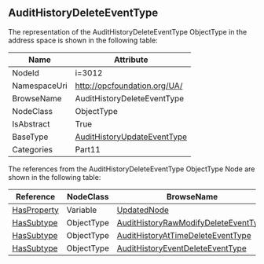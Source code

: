 <!-- objecttype -->
## AuditHistoryDeleteEventType
  
<!-- end of text -->
The representation of the AuditHistoryDeleteEventType ObjectType in the address space is shown in the following table:  

|Name|Attribute|
|---|---|
|NodeId|i=3012|
|NamespaceUri|http://opcfoundation.org/UA/|
|BrowseName|AuditHistoryDeleteEventType|
|NodeClass|ObjectType|
|IsAbstract|True|
|BaseType|[AuditHistoryUpdateEventType](../../../Part5/ObjectTypes/AuditHistoryUpdateEventType/readme.md)|
|Categories|Part11|

The references from the AuditHistoryDeleteEventType ObjectType Node are shown in the following table:  

|Reference|NodeClass|BrowseName|DataType|TypeDefinition|ModellingRule|
|---|---|---|---|---|---|
|[HasProperty](../../../Part3/ReferenceTypes/HasProperty/readme.md)|Variable|[UpdatedNode](#UpdatedNode)|[NodeId](../../../Part3/DataTypes/NodeId/readme.md)|[PropertyType](../../Part5/VariableTypes/PropertyType/readme.md)|[Mandatory](../../Objects/Mandatory/readme.md)|
|[HasSubtype](../../../Part3/ReferenceTypes/HasSubtype/readme.md)|ObjectType|[AuditHistoryRawModifyDeleteEventType](#AuditHistoryRawModifyDeleteEventType)||||
|[HasSubtype](../../../Part3/ReferenceTypes/HasSubtype/readme.md)|ObjectType|[AuditHistoryAtTimeDeleteEventType](#AuditHistoryAtTimeDeleteEventType)||||
|[HasSubtype](../../../Part3/ReferenceTypes/HasSubtype/readme.md)|ObjectType|[AuditHistoryEventDeleteEventType](#AuditHistoryEventDeleteEventType)||||


